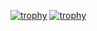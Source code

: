 <!--
**Taichone/Taichone** is a ✨ _special_ ✨ repository because its `README.md` (this file) appears on your GitHub profile.

Here are some ideas to get you started:

- 🔭 I’m currently working on ...
- 🌱 I’m currently learning ...
- 👯 I’m looking to collaborate on ...
- 🤔 I’m looking for help with ...
- 💬 Ask me about ...
- 📫 How to reach me: ...
- 😄 Pronouns: ...
- ⚡ Fun fact: ...
-->


[![trophy](https://github-profile-trophy.vercel.app/?username=taichone)](https://github.com/ryo-ma/github-profile-trophy)
[![trophy](https://github-profile-trophy.vercel.app/?username=taichone&theme=juicyfresh)](https://github-profile-trophy.vercel.app/?username=ryo-ma&theme=radical)
